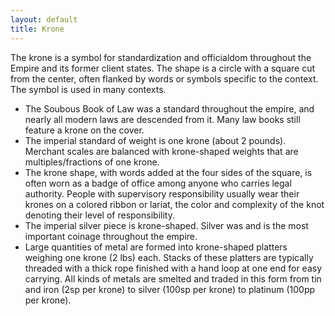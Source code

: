 ```yaml
---
layout: default
title: Krone
---
```


The krone is a symbol for standardization and officialdom throughout the Empire and its former client states.  The shape is a circle with a square cut from the center, often flanked by words or symbols specific to the context.  The symbol is used in many contexts.

* The Soubous Book of Law was a standard throughout the empire, and nearly all modern laws are descended from it.  Many law books still feature a krone on the cover.
* The imperial standard of weight is one krone (about 2 pounds).  Merchant scales are balanced with krone-shaped weights that are multiples/fractions of one krone.
* The krone shape, with words added at the four sides of the square, is often worn as a badge of office among anyone who carries legal authority.  People with supervisory responsibility usually wear their krones on a colored ribbon or lariat, the color and complexity of the knot denoting their level of responsibility.
* The imperial silver piece is krone-shaped.  Silver was and is the most important coinage throughout the empire.
* Large quantities of metal are formed into krone-shaped platters weighing one krone (2 lbs) each.  Stacks of these platters are typically threaded with a thick rope finished with a hand loop at one end for easy carrying.  All kinds of metals are smelted and traded in this form from tin and iron (2sp per krone) to silver (100sp per krone) to platinum (100pp per krone).  